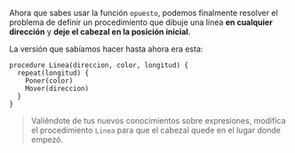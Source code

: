 Ahora que sabes usar la función `opuesto`, podemos finalmente resolver el problema de definir un procedimiento que dibuje una línea **en cualquier dirección** y **deje el cabezal en la posición inicial**.

La versión que sabíamos hacer hasta ahora era esta:

```gobstones
procedure Linea(direccion, color, longitud) {
  repeat(longitud) {
    Poner(color)
    Mover(direccion)
  }
}
```

> Valiéndote de tus nuevos conocimientos sobre expresiones, modifica el procedimiento `Linea` para que el cabezal quede en el lugar donde empezó.


